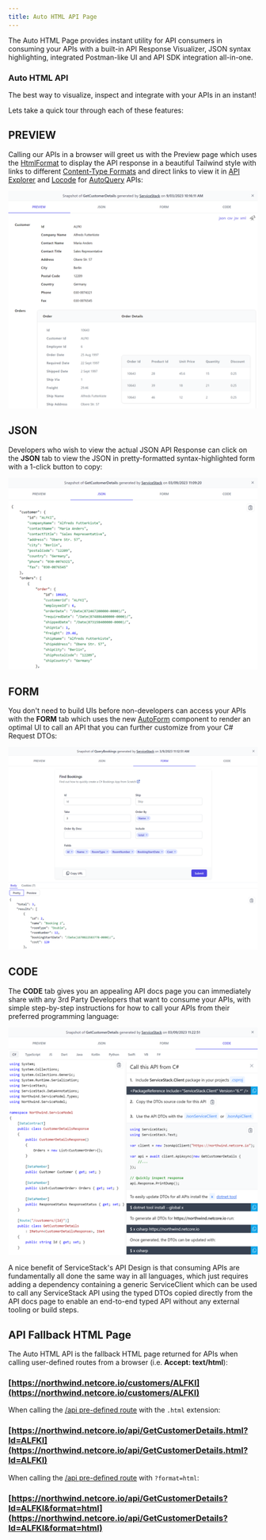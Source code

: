 ```yaml
---
title: Auto HTML API Page
---
```


The Auto HTML Page provides instant utility for API consumers in consuming your APIs with a built-in API Response Visualizer, JSON syntax highlighting, integrated Postman-like UI and API SDK integration all-in-one.

<div class="not-prose hide-title my-16 px-4 sm:px-6">
    <div class="text-center">
        <h3 id="autohtml" class="text-4xl sm:text-5xl md:text-6xl tracking-tight font-extrabold text-gray-900">
            Auto HTML API
        </h3>
    </div>
    <p class="mx-auto mt-5 max-w-prose text-xl text-gray-500"> The best way to visualize, inspect and integrate with your APIs in an instant!</p>
    <div class="my-8">
        <lite-youtube class="w-full mx-4 my-4" width="560" height="315" videoid="3gjisRVqhLo" style="background-image: url('https://img.youtube.com/vi/3gjisRVqhLo/maxresdefault.jpg')"></lite-youtube>
    </div>
</div>

Lets take a quick tour through each of these features:

## PREVIEW

Calling our APIs in a browser will greet us with the Preview page which uses the [HtmlFormat](/vue/gallery/formats#htmlformat) to display the API response in a
beautiful Tailwind style with links to different [Content-Type Formats](/formats) and direct links to view it in [API Explorer](/api-explorer) and [Locode](/locode/) for [AutoQuery](/autoquery/rdbms) APIs:

<a href="https://northwind.netcore.io/customers/ALFKI" class="not-prose max-w-4xl">
    <div class="block flex justify-center shadow hover:shadow-lg rounded">
        <img class="" src="/img/pages/ui/autohtml-preview.png">
    </div>
</a>

## JSON

Developers who wish to view the actual JSON API Response can click on the **JSON** tab to view the JSON in pretty-formatted syntax-highlighted form with a 1-click button to copy:

<a href="https://northwind.netcore.io/customers/ALFKI?tab=json" class="not-prose max-w-4xl">
    <div class="block flex justify-center shadow hover:shadow-lg rounded">
        <img class="" src="/img/pages/ui/autohtml-json.png">
    </div>
</a>

## FORM

You don't need to build UIs before non-developers can access your APIs with the **FORM** tab which uses the new [AutoForm](/vue/gallery/autoform) component
to render an optimal UI to call an API that you can further customize from your C# Request DTOs:

<a href="https://blazor-gallery.servicestack.net/bookings/1?tab=form" class="not-prose max-w-4xl">
    <div class="block flex justify-center shadow hover:shadow-lg rounded">
        <img class="" src="/img/pages/ui/autohtml-form-bookings.png">
    </div>
</a>

## CODE

The **CODE** tab gives you an appealing API docs page you can immediately share with any 3rd Party Developers that want to consume your APIs, with simple
step-by-step instructions for how to call your APIs from their preferred programming language:

<a href="https://northwind.netcore.io/customers/ALFKI?tab=code" class="not-prose max-w-4xl">
    <div class="block flex justify-center shadow hover:shadow-lg rounded">
        <img class="" src="/img/pages/ui/autohtml-code.png">
    </div>
</a>

A nice benefit of ServiceStack's API Design is that consuming APIs are fundamentally all done the same way in all languages, which just requires adding a 
dependency containing a generic ServiceClient which can be used to call any ServiceStack API using the typed DTOs copied directly from the API docs page
to enable an end-to-end typed API without any external tooling or build steps.

## API Fallback HTML Page

The Auto HTML API is the fallback HTML page returned for APIs when calling user-defined routes from a browser (i.e. **Accept: text/html**):

### [https://northwind.netcore.io/customers/ALFKI](https://northwind.netcore.io/customers/ALFKI)

When calling the [/api pre-defined route](/routing#json-api-pre-defined-route) with the `.html` extension:

### [https://northwind.netcore.io/api/GetCustomerDetails.html?Id=ALFKI](https://northwind.netcore.io/api/GetCustomerDetails.html?Id=ALFKI)

When calling the [/api pre-defined route](/routing#json-api-pre-defined-route) with `?format=html`:

### [https://northwind.netcore.io/api/GetCustomerDetails?Id=ALFKI&format=html](https://northwind.netcore.io/api/GetCustomerDetails?Id=ALFKI&format=html)

